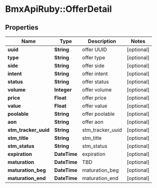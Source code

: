# BmxApiRuby::OfferDetail

## Properties
Name | Type | Description | Notes
------------ | ------------- | ------------- | -------------
**uuid** | **String** | offer UUID | [optional] 
**type** | **String** | offer type | [optional] 
**side** | **String** | offer side | [optional] 
**intent** | **String** | offer intent | [optional] 
**status** | **String** | offer status | [optional] 
**volume** | **Integer** | offer volume | [optional] 
**price** | **Float** | offer price | [optional] 
**value** | **Float** | offer value | [optional] 
**poolable** | **String** | offer poolable | [optional] 
**aon** | **String** | offer aon | [optional] 
**stm_tracker_uuid** | **String** | stm_tracker_uuid | [optional] 
**stm_title** | **String** | stm_title | [optional] 
**stm_status** | **String** | stm_status | [optional] 
**expiration** | **DateTime** | expiration | [optional] 
**maturation** | **DateTime** | TBD | [optional] 
**maturation_beg** | **DateTime** | maturation_beg | [optional] 
**maturation_end** | **DateTime** | maturation_end | [optional] 


